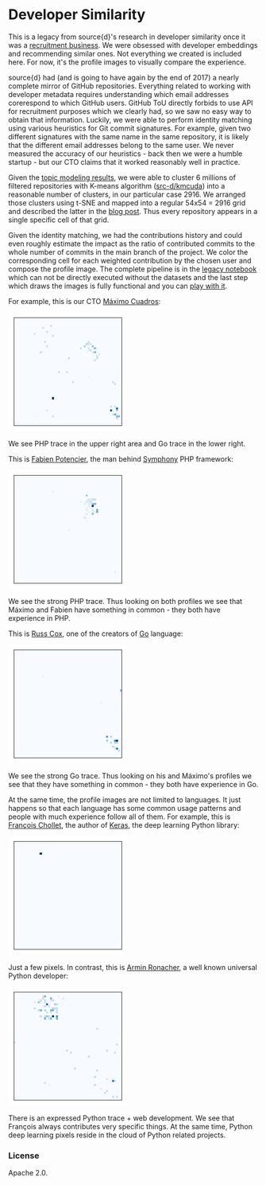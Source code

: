 # Developer Similarity

This is a legacy from source{d}'s research in developer similarity once it was a [recruitment business](http://web.archive.org/web/20161020170426/http://sourced.tech/).
We were obsessed with developer embeddings and recommending similar ones. Not everything we created
is included here. For now, it's the profile images to visually compare the experience.

source{d} had (and is going to have again by the end of 2017) a nearly complete mirror of GitHub repositories.
Everything related to working with developer metadata requires understanding which email addresses corerespond
to which GitHub users. GitHub ToU directly forbids to use API for recruitment purposes which we clearly had,
so we saw no easy way to obtain that information. Luckily, we were able to perform identity matching using
various heuristics for Git commit signatures. For example, given two different signatures with the same name
in the same repository, it is likely that the different email addresses belong to the same user. We never
measured the accuracy of our heuristics - back then we were a humble startup - but our CTO claims that
it worked reasonably well in practice.

Given the [topic modeling results](https://arxiv.org/abs/1704.00135), we were able to cluster 6 millions
of filtered repositories with K-means algorithm ([src-d/kmcuda](https://github.com/src-d/kmcuda)) into a
reasonable number of clusters, in our particular case 2916. We arranged those clusters using t-SNE
and mapped into a regular 54x54 = 2916 grid and described the latter in the [blog post](https://blog.sourced.tech/post/lapjv/).
Thus every repository appears in a single specific cell of that grid.

Given the identity matching, we had the contributions history and could even roughly estimate the impact as the ratio of
contributed commits to the whole number of commits in the main branch of the project. We color the corresponding
cell for each weighted contribution by the chosen user and compose the profile image. The complete pipeline
is in the [legacy notebook](legacy/from_scratch.ipynb) which can not be directly executed without the datasets and
the last step which draws the images is fully functional and you can [play with it](profile.ipynb).

For example, this is
our CTO [Máximo Cuadros](https://github.com/mcuadros):

![Máximo's profile](máximo.png)

We see PHP trace in the upper right area and Go trace in the lower right.

This is [Fabien Potencier](https://github.com/fabpot), the man behind [Symphony](https://symfony.com/) PHP framework:

![Fabien's profile](fabien.png)

We see the strong PHP trace. Thus looking on both profiles we see that Máximo and Fabien have something in common -
they both have experience in PHP.

This is [Russ Cox](https://github.com/rsc), one of the creators of [Go](https://golang.org/) language:

![Russ' profile](russ.png)

We see the strong Go trace. Thus looking on his and Máximo's profiles we see that they have something in common -
they both have experience in Go.

At the same time, the profile images are not limited to languages. It just happens so that each language has some
common usage patterns and people with much experience follow all of them. For example, this is
[François Chollet](https://github.com/fchollet), the author of [Keras](https://keras.io/),
the deep learning Python library:

![François' profile](françois.png)

Just a few pixels. In contrast, this is [Armin Ronacher](https://github.com/mitsuhiko),
a well known universal Python developer:

![Armin' profile](armin.png)

There is an expressed Python trace + web development. We see that François always contributes very specific things.
At the same time, Python deep learning pixels reside in the cloud of Python related projects.

### License
Apache 2.0.

